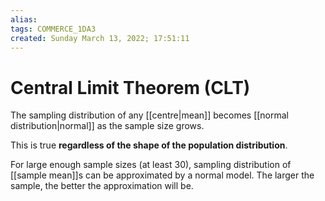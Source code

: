 ```yaml
---
alias: 
tags: COMMERCE_1DA3
created: Sunday March 13, 2022; 17:51:11 
---
```

# Central Limit Theorem (CLT)
The sampling distribution of any [[centre|mean]] becomes [[normal distribution|normal]] as the sample size grows. 

This is true **regardless of the shape of the population distribution**. 

For large enough sample sizes (at least 30), sampling distribution of [[sample mean]]s can be approximated by a normal model. The larger the sample, the better the approximation will be. 
